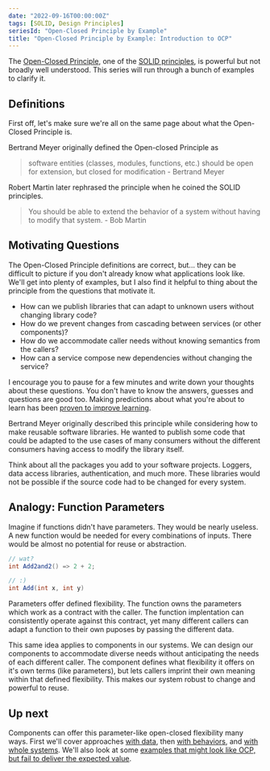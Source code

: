 ```yaml
---
date: "2022-09-16T00:00:00Z"
tags: [SOLID, Design Principles]
seriesId: "Open-Closed Principle by Example"
title: "Open-Closed Principle by Example: Introduction to OCP"
---
```


The [Open-Closed Principle](https://en.wikipedia.org/wiki/Open%E2%80%93closed_principle), one of the [SOLID principles](https://en.wikipedia.org/wiki/SOLID), is powerful but not broadly well understood. This series will run through a bunch of examples to clarify it.
<!--more-->

<!-- TODO: the excerpt doesn't motivate why we want the OCP. It probably wont interest people who aren't interested in the OCP
maybe "is critical to flexible and stable services"

TODO: consider how principles like scope, proximity, consistency, and naming/semantic factor into this series. Think about using these terms to mimic construction
- i.e. ports and adapters is about limiting scope. This also improves proximity and focuses semantics/naming.
 -->

## Definitions

First off, let's make sure we're all on the same page about what the Open-Closed Principle is.

Bertrand Meyer originally defined the Open-closed Principle as
> software entities (classes, modules, functions, etc.) should be open for extension, but closed for modification - Bertrand Meyer

Robert Martin later rephrased the principle when he coined the SOLID principles.
> You should be able to extend the behavior of a system without having to modify that system. - Bob Martin

## Motivating Questions

The Open-Closed Principle definitions are correct, but... they can be difficult to picture if you don't already know what applications look like.
We'll get into plenty of examples, but I also find it helpful to thing about the principle from the questions that motivate it.

- How can we publish libraries that can adapt to unknown users without changing library code?
- How do we prevent changes from cascading between services (or other components)?
- How do we accommodate caller needs without knowing semantics from the callers?
- How can a service compose new dependencies without changing the service?
<!-- TODO: - Stamina: continue to accommodate change over time without ever-increasing effort and scope to understand -->

I encourage you to pause for a few minutes and write down your thoughts about these questions. You don't have to know the answers, guesses and questions are good too.
Making predictions about what you're about to learn has been [proven to improve learning](../../posts/2022-03-07-Small-Teaching-Review.md#predicting).


Bertrand Meyer originally described this principle while considering how to make reusable software libraries. 
He wanted to publish some code that could be adapted to the use cases of many consumers without the different 
consumers having access to modify the library itself. 

Think about all the packages you add to your software projects. Loggers, data access libraries, authentication, and much more.
These libraries would not be possible if the source code had to be changed for every system.

## Analogy: Function Parameters
Imagine if functions didn't have parameters. They would be nearly useless. 
A new function would be needed for every combinations of inputs. There would be almost no potential for reuse or abstraction.

```cs
// wat?
int Add2and2() => 2 + 2;

// :)
int Add(int x, int y)
```

Parameters offer defined flexibility. The function owns the parameters which work as a contract with the caller. The function implentation can consistently operate against this contract, yet many different callers can adapt a function to their own puposes by passing the different data.

This same idea applies to components in our systems. We can design our components to accommodate diverse needs without anticipating the needs of each different caller.
The component defines what flexibility it offers on it's own terms (like parameters), but lets callers imprint their own meaning within that defined flexibility.
This makes our system robust to change and powerful to reuse.

## Up next
Components can offer this parameter-like open-closed flexibility many ways. First we'll cover approaches [with data](./2022-09-16-1-OPC-through-Data.md), then [with behaviors](./2022-09-16-2-Flexible-Behavior.md), and [with whole systems](./2022-09-16-3-OCP-as-architecture.md). We'll also look at some [examples that might look like OCP, but fail to deliver the expected value](./2022-09-16-4-OCP-anti-examples.md).



<!-- 

post break up
- intro: definition + motivations
- OCP through data
  - parameter analogy, metadata, tags
- Chat Thread sample 
- Implicit assumption != OCP 
  - include clojure spec here
  - TODO: consider combining this with Anti-examples. maybe dropping closure. I can't remember exactly the point I made there
- Behaviors & OCP (Not sure on title)
  - The build up is from object inheritance, to interface, to DI
- Notification Example
- OCP + DI as architecture
- Anti-Examples
- Conclusion

Maybe merge examples into their conceptual lead ups? Depends on how long they get. At least comment the prior post is critical to understanding the example-->

<!-- TODO: I think "defined flexibility" is a key term I should repeat often -->

<!-- Q: do I talk about approaches like loosely structured data? I.e. having a content field and letting callers decide any regular structure in that field. Like product descriptions where the structure is determined and interpreted in the UI, but saved as text to the service -->

<!-- Q: Do I add a post about custom predicates in FsSpec? It's a good example of metadata. Library doesn't care. All custom elements are in control of consumer. Can still validate, print sensible messages, *maybe* generate data (but we offer another route for adding a generation customization, registering a strategy) -->

<!-- Q: Do I add a post with misc OCP applications, but without deeper examples
- Callbacks (both with functions and endpoints)
  - depending on situation a continuations and callbacks might be used interchangably
- Webhooks: similar to webhooks, but 
- Generics
- UI components
- Configuration in general
- "context": either this meta is probably a good name for what I intend with FsSpec

I this misc examples might be good for the recap post.
 -->